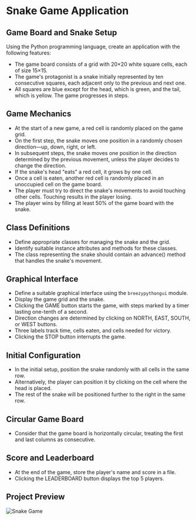 # Snake Game Application

## Game Board and Snake Setup

Using the Python programming language, create an application with the following features:

- The game board consists of a grid with 20×20 white square cells, each of size 15×15.
- The game's protagonist is a snake initially represented by ten consecutive squares, each adjacent only to the previous and next one.
- All squares are blue except for the head, which is green, and the tail, which is yellow. The game progresses in steps.

## Game Mechanics

- At the start of a new game, a red cell is randomly placed on the game grid.
- On the first step, the snake moves one position in a randomly chosen direction—up, down, right, or left.
- In subsequent steps, the snake moves one position in the direction determined by the previous movement, unless the player decides to change the direction.
- If the snake's head "eats" a red cell, it grows by one cell.
- Once a cell is eaten, another red cell is randomly placed in an unoccupied cell on the game board.
- The player must try to direct the snake's movements to avoid touching other cells. Touching results in the player losing.
- The player wins by filling at least 50% of the game board with the snake.

## Class Definitions

- Define appropriate classes for managing the snake and the grid.
- Identify suitable instance attributes and methods for these classes.
- The class representing the snake should contain an advance() method that handles the snake's movement.

## Graphical Interface

- Define a suitable graphical interface using the `breezypythongui` module.
- Display the game grid and the snake.
- Clicking the GAME button starts the game, with steps marked by a timer lasting one-tenth of a second.
- Direction changes are determined by clicking on NORTH, EAST, SOUTH, or WEST buttons.
- Three labels track time, cells eaten, and cells needed for victory.
- Clicking the STOP button interrupts the game.

## Initial Configuration

- In the initial setup, position the snake randomly with all cells in the same row.
- Alternatively, the player can position it by clicking on the cell where the head is placed.
- The rest of the snake will be positioned further to the right in the same row.

## Circular Game Board

- Consider that the game board is horizontally circular, treating the first and last columns as consecutive.

## Score and Leaderboard

- At the end of the game, store the player's name and score in a file.
- Clicking the LEADERBOARD button displays the top 5 players.

## Project Preview

![Snake Game](https://i.imgur.com/ZJxrACL.png)